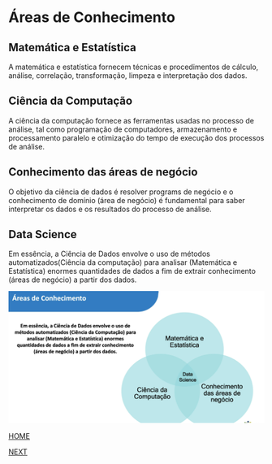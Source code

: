 # Áreas de Conhecimento

## Matemática e Estatística
A matemática e estatística fornecem técnicas e procedimentos de cálculo, análise, correlação, transformação, limpeza e interpretação dos dados.

## Ciência da Computação 
A ciência da computação fornece as ferramentas usadas no processo de análise, tal como programação de computadores, armazenamento e processamento paralelo e otimização do tempo de execução dos processos de análise.

## Conhecimento das áreas de negócio
O objetivo da ciência de dados é resolver programs de negócio e o conhecimento de domínio (área de negócio) é fundamental para saber interpretar os dados e os resultados do processo de análise.

## Data Science
Em essência, a Ciência de Dados envolve o uso de métodos automatizados(Ciência da computação) para analisar (Matemática e Estatística) enormes quantidades de dados a fim de extrair conhecimento (áreas de negócio) a partir dos dados.

![Áreas de Conhecimento](/img/AreaConhecimento.png)

[HOME](/README.md)

[NEXT]()
